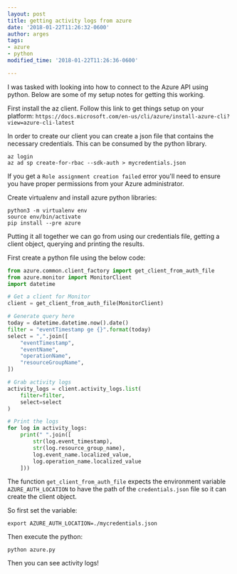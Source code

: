 ```yaml
---
layout: post
title: getting activity logs from azure
date: '2018-01-22T11:26:32-0600'
author: arges
tags:
- azure
- python
modified_time: '2018-01-22T11:26:36-0600'

---
```


I was tasked with looking into how to connect to the Azure API using python.
Below are some of my setup notes for getting this working.

First install the az client. Follow this link to get things setup on your platform:
`https://docs.microsoft.com/en-us/cli/azure/install-azure-cli?view=azure-cli-latest`

In order to create our client you can create a json file that contains the
necessary credentials. This can be consumed by the python library.
```
az login
az ad sp create-for-rbac --sdk-auth > mycredentials.json
```
If you get a `Role assignment creation failed` error you'll need to ensure you
have proper permissions from your Azure administrator.

Create virtualenv and install azure python libraries:
```
python3 -m virtualenv env
source env/bin/activate
pip install --pre azure
```

Putting it all together we can go from using our credentials file, getting a
client object, querying and printing the results.

First create a python file using the below code:
```python
from azure.common.client_factory import get_client_from_auth_file
from azure.monitor import MonitorClient
import datetime

# Get a client for Monitor
client = get_client_from_auth_file(MonitorClient)

# Generate query here
today = datetime.datetime.now().date()
filter = "eventTimestamp ge {}".format(today)
select = ",".join([
    "eventTimestamp",
    "eventName",
    "operationName",
    "resourceGroupName",
])

# Grab activity logs
activity_logs = client.activity_logs.list(
    filter=filter,
    select=select
)

# Print the logs
for log in activity_logs:
    print(" ".join([
        str(log.event_timestamp),
        str(log.resource_group_name),
        log.event_name.localized_value,
        log.operation_name.localized_value
    ]))
```

The function `get_client_from_auth_file` expects the environment variable
`AZURE_AUTH_LOCATION` to have the path of the `credentials.json` file so it can
create the client object.

So first set the variable:
```
export AZURE_AUTH_LOCATION=./mycredentials.json
```

Then execute the python:
```
python azure.py
```

Then you can see activity logs!
